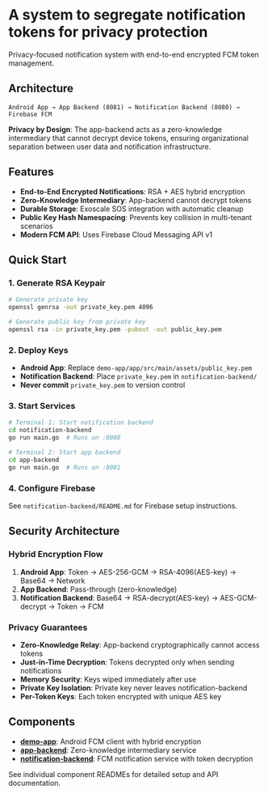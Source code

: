 # A system to segregate notification tokens for privacy protection

Privacy-focused notification system with end-to-end encrypted FCM token management.

## Architecture

```
Android App → App Backend (8081) → Notification Backend (8080) → Firebase FCM
```

**Privacy by Design**: The app-backend acts as a zero-knowledge intermediary that cannot decrypt device tokens, ensuring organizational separation between user data and notification infrastructure.

## Features

- **End-to-End Encrypted Notifications**: RSA + AES hybrid encryption
- **Zero-Knowledge Intermediary**: App-backend cannot decrypt tokens
- **Durable Storage**: Exoscale SOS integration with automatic cleanup
- **Public Key Hash Namespacing**: Prevents key collision in multi-tenant scenarios
- **Modern FCM API**: Uses Firebase Cloud Messaging API v1

## Quick Start

### 1. Generate RSA Keypair

```bash
# Generate private key
openssl genrsa -out private_key.pem 4096

# Generate public key from private key
openssl rsa -in private_key.pem -pubout -out public_key.pem
```

### 2. Deploy Keys

- **Android App**: Replace `demo-app/app/src/main/assets/public_key.pem`
- **Notification Backend**: Place `private_key.pem` in `notification-backend/`
- **Never commit** `private_key.pem` to version control

### 3. Start Services

```bash
# Terminal 1: Start notification backend
cd notification-backend
go run main.go  # Runs on :8080

# Terminal 2: Start app backend  
cd app-backend
go run main.go  # Runs on :8081
```

### 4. Configure Firebase

See `notification-backend/README.md` for Firebase setup instructions.

## Security Architecture

### Hybrid Encryption Flow

1. **Android App**: Token → AES-256-GCM → RSA-4096(AES-key) → Base64 → Network
2. **App Backend**: Pass-through (zero-knowledge)
3. **Notification Backend**: Base64 → RSA-decrypt(AES-key) → AES-GCM-decrypt → Token → FCM

### Privacy Guarantees

- **Zero-Knowledge Relay**: App-backend cryptographically cannot access tokens
- **Just-in-Time Decryption**: Tokens decrypted only when sending notifications
- **Memory Security**: Keys wiped immediately after use
- **Private Key Isolation**: Private key never leaves notification-backend
- **Per-Token Keys**: Each token encrypted with unique AES key

## Components

- **[demo-app](demo-app/)**: Android FCM client with hybrid encryption
- **[app-backend](app-backend/)**: Zero-knowledge intermediary service
- **[notification-backend](notification-backend/)**: FCM notification service with token decryption

See individual component READMEs for detailed setup and API documentation.
